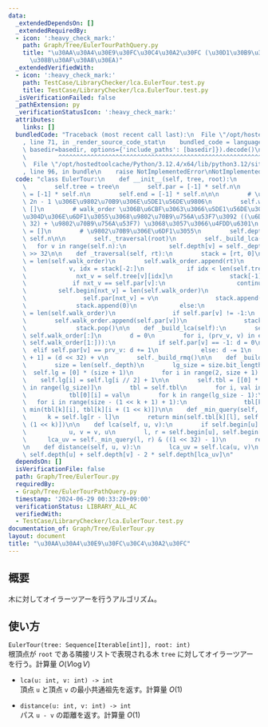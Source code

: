 ```yaml
---
data:
  _extendedDependsOn: []
  _extendedRequiredBy:
  - icon: ':heavy_check_mark:'
    path: Graph/Tree/EulerTourPathQuery.py
    title: "\u30AA\u30A4\u30E9\u30FC\u30C4\u30A2\u30FC (\u30D1\u30B9\u306B\u5BFE\u3059\
      \u308B\u30AF\u30A8\u30EA)"
  _extendedVerifiedWith:
  - icon: ':heavy_check_mark:'
    path: TestCase/LibraryChecker/lca.EulerTour.test.py
    title: TestCase/LibraryChecker/lca.EulerTour.test.py
  _isVerificationFailed: false
  _pathExtension: py
  _verificationStatusIcon: ':heavy_check_mark:'
  attributes:
    links: []
  bundledCode: "Traceback (most recent call last):\n  File \"/opt/hostedtoolcache/Python/3.12.4/x64/lib/python3.12/site-packages/onlinejudge_verify/documentation/build.py\"\
    , line 71, in _render_source_code_stat\n    bundled_code = language.bundle(stat.path,\
    \ basedir=basedir, options={'include_paths': [basedir]}).decode()\n          \
    \         ^^^^^^^^^^^^^^^^^^^^^^^^^^^^^^^^^^^^^^^^^^^^^^^^^^^^^^^^^^^^^^^^^^^^^^^^^^^^^^^^^\n\
    \  File \"/opt/hostedtoolcache/Python/3.12.4/x64/lib/python3.12/site-packages/onlinejudge_verify/languages/python.py\"\
    , line 96, in bundle\n    raise NotImplementedError\nNotImplementedError\n"
  code: "class EulerTour:\n    def __init__(self, tree, root):\n        self.n = len(tree)\n\
    \        self.tree = tree\n        self.par = [-1] * self.n\n        self.begin\
    \ = [-1] * self.n\n        self.end = [-1] * self.n\n\n        # \u9577\u3055\
    \ 2n - 1 \u306E\u9802\u70B9\u306E\u5DE1\u56DE\u9806\n        self.walk_order =\
    \ []\n        # walk_order \u306B\u6CBF\u3063\u3066\u5DE1\u56DE\u3057\u305F\u3068\
    \u304D\u306E\u6DF1\u3055\u3068\u9802\u70B9\u756A\u53F7\u3092 ((\u6DF1\u3055 <<\
    \ 32) + \u9802\u70B9\u756A\u53F7) \u3068\u3057\u3066\u4FDD\u6301\n        self._depth\
    \ = []\n        # \u9802\u70B9\u306E\u6DF1\u3055\n        self.depth = [-1] *\
    \ self.n\n\n        self._traversal(root)\n        self._build_lca()\n\n     \
    \   for v in range(self.n):\n            self.depth[v] = self._depth[self.begin[v]]\
    \ >> 32\n\n    def _traversal(self, rt):\n        stack = [rt, 0]\n        self.begin[rt]\
    \ = len(self.walk_order)\n        self.walk_order.append(rt)\n        while stack:\n\
    \            v, idx = stack[-2:]\n            if idx < len(self.tree[v]):\n  \
    \              nxt_v = self.tree[v][idx]\n                stack[-1] += 1\n   \
    \             if nxt_v == self.par[v]:\n                    continue\n       \
    \         self.begin[nxt_v] = len(self.walk_order)\n                self.walk_order.append(nxt_v)\n\
    \                self.par[nxt_v] = v\n                stack.append(nxt_v)\n  \
    \              stack.append(0)\n            else:\n                self.end[v]\
    \ = len(self.walk_order)\n                if self.par[v] != -1:\n            \
    \        self.walk_order.append(self.par[v])\n                stack.pop()\n  \
    \              stack.pop()\n\n    def _build_lca(self):\n        self._depth =\
    \ self.walk_order[:]\n        d = 0\n        for i, (prv_v, v) in enumerate(zip(self.walk_order,\
    \ self.walk_order[1:])):\n            if self.par[v] == -1: d = 0\n          \
    \  elif self.par[v] == prv_v: d += 1\n            else: d -= 1\n            self._depth[i\
    \ + 1] = (d << 32) + v\n        self._build_rmq()\n\n    def _build_rmq(self):\n\
    \        size = len(self._depth)\n        lg_size = size.bit_length()\n      \
    \  self.lg = [0] * (size + 1)\n        for i in range(2, size + 1):\n        \
    \    self.lg[i] = self.lg[i // 2] + 1\n\n        self.tbl = [[0] * size for _\
    \ in range(lg_size)]\n        tbl = self.tbl\n        for i, val in enumerate(self._depth):\n\
    \            tbl[0][i] = val\n        for k in range(lg_size - 1):\n         \
    \   for i in range(size - (1 << k + 1) + 1):\n                tbl[k + 1][i] =\
    \ min(tbl[k][i], tbl[k][i + (1 << k)])\n\n    def _min_query(self, l, r):\n  \
    \      k = self.lg[r - l]\n        return min(self.tbl[k][l], self.tbl[k][r -\
    \ (1 << k)])\n\n    def lca(self, u, v):\n        if self.begin[u] > self.begin[v]:\n\
    \            u, v = v, u\n        l, r = self.begin[u], self.begin[v] + 1\n  \
    \      lca_uv = self._min_query(l, r) & ((1 << 32) - 1)\n        return lca_uv\n\
    \n    def distance(self, u, v):\n        lca_uv = self.lca(u, v)\n        return\
    \ self.depth[u] + self.depth[v] - 2 * self.depth[lca_uv]\n"
  dependsOn: []
  isVerificationFile: false
  path: Graph/Tree/EulerTour.py
  requiredBy:
  - Graph/Tree/EulerTourPathQuery.py
  timestamp: '2024-06-29 00:33:20+09:00'
  verificationStatus: LIBRARY_ALL_AC
  verifiedWith:
  - TestCase/LibraryChecker/lca.EulerTour.test.py
documentation_of: Graph/Tree/EulerTour.py
layout: document
title: "\u30AA\u30A4\u30E9\u30FC\u30C4\u30A2\u30FC"
---
```


## 概要
木に対してオイラーツアーを行うアルゴリズム。

## 使い方
`EulerTour(tree: Sequence[Iterable[int]], root: int)`  
根頂点が `root` である隣接リストで表現される木 `tree` に対してオイラーツアーを行う。計算量 $O(V\log V)$

- `lca(u: int, v: int) -> int`  
頂点 `u` と頂点 `v` の最小共通祖先を返す。計算量 $O(1)$

- `distance(u: int, v: int) -> int`  
パス `u - v` の距離を返す。計算量 $O(1)$
